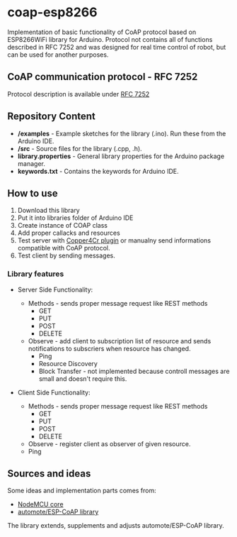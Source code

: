 # coap-esp8266
Implementation of basic functionality of CoAP protocol based on ESP8266WiFi library for Arduino. Protocol not contains all of functions described in RFC 7252 and was designed for real time control of robot, but can be used for another purposes.

## CoAP communication protocol - RFC 7252
Protocol description is available under <a href="https://datatracker.ietf.org/doc/rfc7252/?include_text=1">RFC 7252</a>

## Repository Content
* **/examples** - Example sketches for the library (.ino). Run these from the Arduino IDE. 
* **/src** - Source files for the library (.cpp, .h).
* **library.properties** - General library properties for the Arduino package manager.
* **keywords.txt** - Contains the keywords for Arduino IDE.

## How to use
1. Download this library 
2. Put it into libraries folder of Arduino IDE
3. Create instance of COAP class
4. Add proper callacks and resources
5. Test server with <a href="https://github.com/mkovatsc/Copper4Cr">Copper4Cr plugin</a> or manualny send informations compatible with CoAP protocol.
6. Test client by sending messages.

### Library features
- Server Side Functionality:
	- Methods - sends proper message request like REST methods
	  - GET
	  - PUT
	  - POST 
	  - DELETE 
  - Observe - add client to subscription list of resource and sends notifications to subscriers when resource has changed.
	- Ping 
	- Resource Discovery 
	- Block Transfer - not implemented because controll messages are small and doesn't require this.

- Client Side Functionality:
	- Methods - sends proper message request like REST methods
	  - GET
	  - PUT
	  - POST 
	  - DELETE 
	- Observe - register client as observer of given resource.
	- Ping 

## Sources and ideas
Some ideas and implementation parts comes from:
* <a href="https://github.com/nodemcu/nodemcu-firmware/tree/master/app/coap"> NodeMCU core </a>
* <a href="https://github.com/automote/ESP-CoAP">automote/ESP-CoAP library</a>

The library extends, supplements and adjusts automote/ESP-CoAP library.
